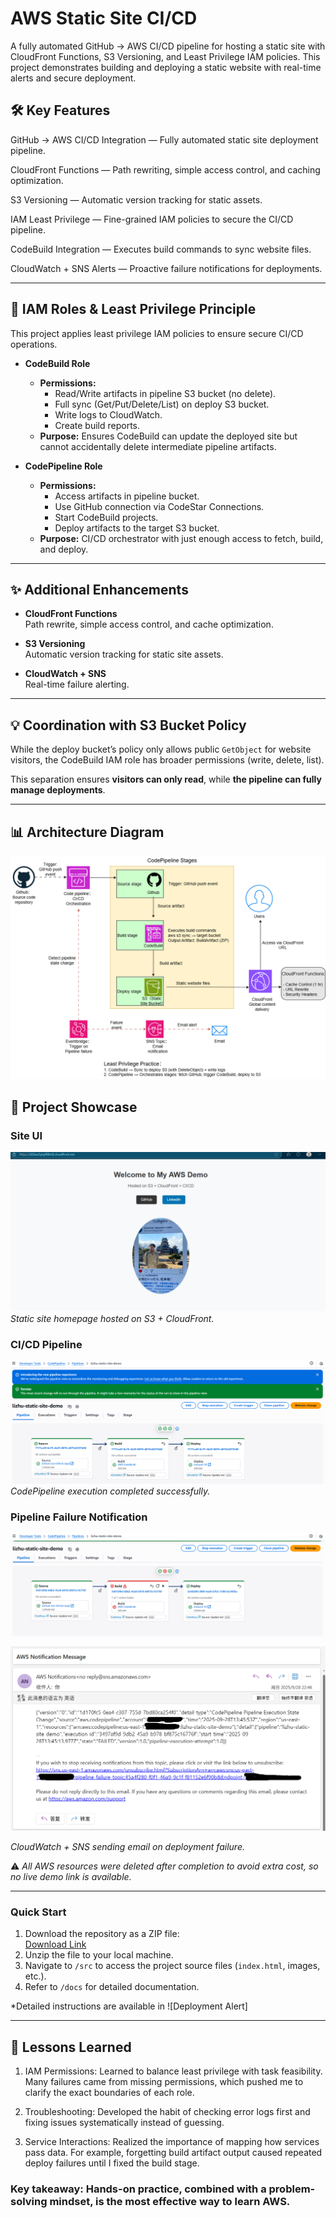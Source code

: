 # AWS Static Site CI/CD

A fully automated GitHub → AWS CI/CD pipeline for hosting a static site with CloudFront Functions, S3 Versioning, and Least Privilege IAM policies. This project demonstrates building and deploying a static website with real-time alerts and secure deployment.

## 🛠 Key Features

GitHub → AWS CI/CD Integration — Fully automated static site deployment pipeline.

CloudFront Functions — Path rewriting, simple access control, and caching optimization.

S3 Versioning — Automatic version tracking for static assets.

IAM Least Privilege — Fine-grained IAM policies to secure the CI/CD pipeline.

CodeBuild Integration — Executes build commands to sync website files.

CloudWatch + SNS Alerts — Proactive failure notifications for deployments.

---

## 🔐 IAM Roles & Least Privilege Principle

This project applies least privilege IAM policies to ensure secure CI/CD operations.

- **CodeBuild Role**
  - **Permissions:**
    - Read/Write artifacts in pipeline S3 bucket (no delete).
    - Full sync (Get/Put/Delete/List) on deploy S3 bucket.
    - Write logs to CloudWatch.
    - Create build reports.
  - **Purpose:** Ensures CodeBuild can update the deployed site but cannot accidentally delete intermediate pipeline artifacts.  

- **CodePipeline Role**
  - **Permissions:**
    - Access artifacts in pipeline bucket.
    - Use GitHub connection via CodeStar Connections.
    - Start CodeBuild projects.
    - Deploy artifacts to the target S3 bucket.
  - **Purpose:** CI/CD orchestrator with just enough access to fetch, build, and deploy.  

---

## ✨ Additional Enhancements

- **CloudFront Functions**  
  Path rewrite, simple access control, and cache optimization.  

- **S3 Versioning**  
  Automatic version tracking for static site assets.  

- **CloudWatch + SNS**  
  Real-time failure alerting.  

---

## 💡 Coordination with S3 Bucket Policy

While the deploy bucket’s policy only allows public `GetObject` for website visitors, the CodeBuild IAM role has broader permissions (write, delete, list).  

This separation ensures **visitors can only read**, while **the pipeline can fully manage deployments**.

---

## 📊 Architecture Diagram

![Architecture Diagram](docs/AWS-Static-Site.drawio.png)

## 📸 Project Showcase

### Site UI

![Web UI](screenshots/WebUI.png)  
*Static site homepage hosted on S3 + CloudFront.*

### CI/CD Pipeline

![CI/CD Pipeline Success](screenshots/Deploy.png)  
*CodePipeline execution completed successfully.*

### Pipeline Failure Notification

![Deployment Failure](screenshots/DeploymentFailure.png)  

![Deployment Alert](screenshots/FailureNotification.png)

*CloudWatch + SNS sending email on deployment failure.* 

⚠️ *All AWS resources were deleted after completion to avoid extra cost, so no live demo link is available.*  

---

### Quick Start

1. Download the repository as a ZIP file:  
   [Download Link](https://github.com/lizh1994/aws-static-site-cicd-lizhu/archive/refs/heads/main.zip)
2. Unzip the file to your local machine.
3. Navigate to `/src` to access the project source files (`index.html`, images, etc.).
4. Refer to `/docs` for detailed documentation.

*Detailed instructions are available in ![Deployment Alert]

---

## 🎯 Lessons Learned

1. IAM Permissions: Learned to balance least privilege with task feasibility. Many failures came from missing permissions, which pushed me to clarify the exact boundaries of each role.

2. Troubleshooting: Developed the habit of checking error logs first and fixing issues systematically instead of guessing.

3. Service Interactions: Realized the importance of mapping how services pass data. For example, forgetting build artifact output caused repeated deploy failures until I fixed the build stage.

### Key takeaway: Hands-on practice, combined with a problem-solving mindset, is the most effective way to learn AWS.
